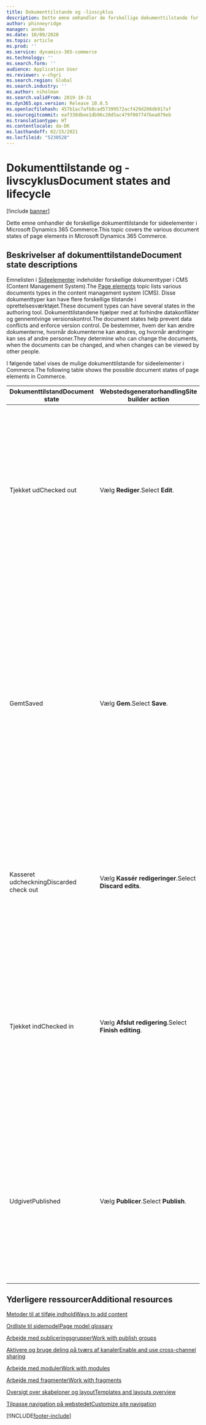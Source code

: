 ```yaml
---
title: Dokumenttilstande og -livscyklus
description: Dette emne omhandler de forskellige dokumenttilstande for sideelementer i Microsoft Dynamics 365 Commerce.
author: phinneyridge
manager: annbe
ms.date: 10/09/2020
ms.topic: article
ms.prod: ''
ms.service: dynamics-365-commerce
ms.technology: ''
ms.search.form: ''
audience: Application User
ms.reviewer: v-chgri
ms.search.region: Global
ms.search.industry: ''
ms.author: niholman
ms.search.validFrom: 2019-10-31
ms.dyn365.ops.version: Release 10.0.5
ms.openlocfilehash: 457b1ac7afb8cad57399572acf429d208db917af
ms.sourcegitcommit: eaf330dbee1db96c20d5ac479f007747bea079eb
ms.translationtype: HT
ms.contentlocale: da-DK
ms.lasthandoff: 02/15/2021
ms.locfileid: "5230528"
---
```

# <a name="document-states-and-lifecycle"></a><span data-ttu-id="1cfe9-103">Dokumenttilstande og -livscyklus</span><span class="sxs-lookup"><span data-stu-id="1cfe9-103">Document states and lifecycle</span></span>

[!include [banner](includes/banner.md)]

<span data-ttu-id="1cfe9-104">Dette emne omhandler de forskellige dokumenttilstande for sideelementer i Microsoft Dynamics 365 Commerce.</span><span class="sxs-lookup"><span data-stu-id="1cfe9-104">This topic covers the various document states of page elements in Microsoft Dynamics 365 Commerce.</span></span>

## <a name="document-state-descriptions"></a><span data-ttu-id="1cfe9-105">Beskrivelser af dokumenttilstande</span><span class="sxs-lookup"><span data-stu-id="1cfe9-105">Document state descriptions</span></span>

<span data-ttu-id="1cfe9-106">Emnelisten i [Sideelementer](page-elements-overview.md) indeholder forskellige dokumenttyper i CMS (Content Management System).</span><span class="sxs-lookup"><span data-stu-id="1cfe9-106">The [Page elements](page-elements-overview.md) topic lists various documents types in the content management system (CMS).</span></span> <span data-ttu-id="1cfe9-107">Disse dokumenttyper kan have flere forskellige tilstande i oprettelsesværktøjet.</span><span class="sxs-lookup"><span data-stu-id="1cfe9-107">These document types can have several states in the authoring tool.</span></span> <span data-ttu-id="1cfe9-108">Dokumenttilstandene hjælper med at forhindre datakonflikter og gennemtvinge versionskontrol.</span><span class="sxs-lookup"><span data-stu-id="1cfe9-108">The document states help prevent data conflicts and enforce version control.</span></span> <span data-ttu-id="1cfe9-109">De bestemmer, hvem der kan ændre dokumenterne, hvornår dokumenterne kan ændres, og hvornår ændringer kan ses af andre personer.</span><span class="sxs-lookup"><span data-stu-id="1cfe9-109">They determine who can change the documents, when the documents can be changed, and when changes can be viewed by other people.</span></span>

<span data-ttu-id="1cfe9-110">I følgende tabel vises de mulige dokumenttilstande for sideelementer i Commerce.</span><span class="sxs-lookup"><span data-stu-id="1cfe9-110">The following table shows the possible document states of page elements in Commerce.</span></span>

| <span data-ttu-id="1cfe9-111">Dokumenttilstand</span><span class="sxs-lookup"><span data-stu-id="1cfe9-111">Document state</span></span>      | <span data-ttu-id="1cfe9-112">Webstedsgeneratorhandling</span><span class="sxs-lookup"><span data-stu-id="1cfe9-112">Site builder action</span></span>        | <span data-ttu-id="1cfe9-113">Beskrivende tekst</span><span class="sxs-lookup"><span data-stu-id="1cfe9-113">Description</span></span>                                                  |
| ------------------- | -------------------------- | ------------------------------------------------------------ |
| <span data-ttu-id="1cfe9-114">Tjekket ud</span><span class="sxs-lookup"><span data-stu-id="1cfe9-114">Checked out</span></span>         | <span data-ttu-id="1cfe9-115">Vælg **Rediger**.</span><span class="sxs-lookup"><span data-stu-id="1cfe9-115">Select **Edit**.</span></span>           | <span data-ttu-id="1cfe9-116">Det ønskede dokument er tjekket ud til dig.</span><span class="sxs-lookup"><span data-stu-id="1cfe9-116">The applicable document is checked out to you.</span></span> <span data-ttu-id="1cfe9-117">Mens et dokument er i denne tilstand, kan det ikke ændres af andre godkendte systembrugere, og eventuelle ændringer, du foretager i dokumentet, er kun synlige for dig.</span><span class="sxs-lookup"><span data-stu-id="1cfe9-117">While a document is in this state, it can't be changed by other authenticated system users, and any changes that you make to the document are visible only to you.</span></span> |
| <span data-ttu-id="1cfe9-118">Gemt</span><span class="sxs-lookup"><span data-stu-id="1cfe9-118">Saved</span></span>               | <span data-ttu-id="1cfe9-119">Vælg **Gem**.</span><span class="sxs-lookup"><span data-stu-id="1cfe9-119">Select **Save**.</span></span>           | <span data-ttu-id="1cfe9-120">Ændringer, der er foretaget i et dokument, der er tjekket ud, gemmes i databasen, men dokumentet er endnu ikke tjekket ind eller udgivet.</span><span class="sxs-lookup"><span data-stu-id="1cfe9-120">Changes that have been made to a checked-out document are saved to the database, but the document isn't yet checked in or published.</span></span> <span data-ttu-id="1cfe9-121">De gemte ændringer er ikke synlige for andre godkendte systembrugere, før forfatteren vælger **Afslut redigering**.</span><span class="sxs-lookup"><span data-stu-id="1cfe9-121">The saved changes aren't visible to other authenticated system users until the author selects **Finish editing**.</span></span> <span data-ttu-id="1cfe9-122">De er ikke synlige for eksterne brugere, før elementet er publiceret.</span><span class="sxs-lookup"><span data-stu-id="1cfe9-122">They aren't visible to external users until the item is published.</span></span> |
| <span data-ttu-id="1cfe9-123">Kasseret udcheckning</span><span class="sxs-lookup"><span data-stu-id="1cfe9-123">Discarded check out</span></span> | <span data-ttu-id="1cfe9-124">Vælg **Kassér redigeringer**.</span><span class="sxs-lookup"><span data-stu-id="1cfe9-124">Select **Discard edits**.</span></span>  | <span data-ttu-id="1cfe9-125">Alle ændringer af dokumentet, der er tjekket ud, slettes, og varen vender tilbage til den seneste version, der blev tjekket ind.</span><span class="sxs-lookup"><span data-stu-id="1cfe9-125">All changes to the checked-out document are discarded, and the item reverts to the last version that was checked in.</span></span> |
| <span data-ttu-id="1cfe9-126">Tjekket ind</span><span class="sxs-lookup"><span data-stu-id="1cfe9-126">Checked in</span></span>          | <span data-ttu-id="1cfe9-127">Vælg **Afslut redigering**.</span><span class="sxs-lookup"><span data-stu-id="1cfe9-127">Select **Finish editing**.</span></span> | <span data-ttu-id="1cfe9-128">Det redigerede dokument er tjekket ind.</span><span class="sxs-lookup"><span data-stu-id="1cfe9-128">The edited document is checked in.</span></span> <span data-ttu-id="1cfe9-129">Alle ændringer er synlige for andre godkendte systembrugere, og disse brugere kan derefter redigere dokumentet.</span><span class="sxs-lookup"><span data-stu-id="1cfe9-129">All changes are visible to other authenticated system users, and those users can then edit the document.</span></span> <span data-ttu-id="1cfe9-130">Ved hver check-ind oprettes en dokumentversionspost i elementets historik.</span><span class="sxs-lookup"><span data-stu-id="1cfe9-130">Each check-in creates a document version record in the item's history.</span></span> |
| <span data-ttu-id="1cfe9-131">Udgivet</span><span class="sxs-lookup"><span data-stu-id="1cfe9-131">Published</span></span>           | <span data-ttu-id="1cfe9-132">Vælg **Publicer**.</span><span class="sxs-lookup"><span data-stu-id="1cfe9-132">Select **Publish**.</span></span>        | <span data-ttu-id="1cfe9-133">Dokumentet udgives, og ændringerne føres til dit direkte websted og bliver synlige for eksterne brugere.</span><span class="sxs-lookup"><span data-stu-id="1cfe9-133">The document is published, and the changes are pushed to your live site and become discoverable by external users.</span></span> <span data-ttu-id="1cfe9-134">Varer kan kun udgives, hvis de først er tjekket ind ved at vælge **Afslut redigering**.</span><span class="sxs-lookup"><span data-stu-id="1cfe9-134">Items can be published only if they have first been checked in by selecting **Finish editing**.</span></span> |

## <a name="additional-resources"></a><span data-ttu-id="1cfe9-135">Yderligere ressourcer</span><span class="sxs-lookup"><span data-stu-id="1cfe9-135">Additional resources</span></span>

[<span data-ttu-id="1cfe9-136">Metoder til at tilføje indhold</span><span class="sxs-lookup"><span data-stu-id="1cfe9-136">Ways to add content</span></span>](add-manage-content.md)

[<span data-ttu-id="1cfe9-137">Ordliste til sidemodel</span><span class="sxs-lookup"><span data-stu-id="1cfe9-137">Page model glossary</span></span>](page-elements-overview.md)

[<span data-ttu-id="1cfe9-138">Arbejde med publiceringsgrupper</span><span class="sxs-lookup"><span data-stu-id="1cfe9-138">Work with publish groups</span></span>](publish-groups.md)

[<span data-ttu-id="1cfe9-139">Aktivere og bruge deling på tværs af kanaler</span><span class="sxs-lookup"><span data-stu-id="1cfe9-139">Enable and use cross-channel sharing</span></span>](cross-channel-sharing.md)

[<span data-ttu-id="1cfe9-140">Arbejde med moduler</span><span class="sxs-lookup"><span data-stu-id="1cfe9-140">Work with modules</span></span>](work-with-modules.md)

[<span data-ttu-id="1cfe9-141">Arbejde med fragmenter</span><span class="sxs-lookup"><span data-stu-id="1cfe9-141">Work with fragments</span></span>](work-with-fragments.md)

[<span data-ttu-id="1cfe9-142">Oversigt over skabeloner og layout</span><span class="sxs-lookup"><span data-stu-id="1cfe9-142">Templates and layouts overview</span></span>](templates-layouts-overview.md)

[<span data-ttu-id="1cfe9-143">Tilpasse navigation på webstedet</span><span class="sxs-lookup"><span data-stu-id="1cfe9-143">Customize site navigation</span></span>](customize-site-navigation.md)


[!INCLUDE[footer-include](../includes/footer-banner.md)]